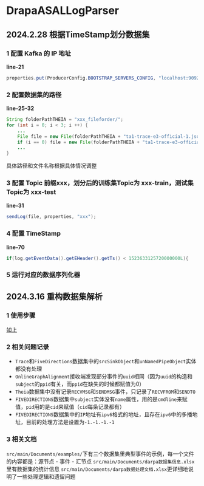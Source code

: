 # DrapaASALLogParser

## 2024.2.28 根据TimeStamp划分数据集

### 1 配置 __Kafka__ 的 __IP__ 地址 
**line-21**
```java
properties.put(ProducerConfig.BOOTSTRAP_SERVERS_CONFIG, "localhost:9092");
```
### 2 配置数据集的路径
**line-25-32**
```java
String folderPathTHEIA = "xxx_fileforder/";
for (int i = 0; i < 3; i ++) {
    ...
    File file = new File(folderPathTHEIA + "ta1-trace-e3-official-1.json." + i);
    if (i == 0) file = new File(folderPathTHEIA + "ta1-trace-e3-official-1.json");
    ...
}
```
具体路径和文件名称根据具体情况调整

### 3 配置 **Topic** 前缀xxx，划分后的训练集Topic为 xxx-train，测试集Topic为 xxx-test
**line-31**
```java
sendLog(file, properties, "xxx");
```

### 4 配置 **TimeStamp**
**line-70**
```java
if(log.getEventData().getEHeader().getTs() < 1523633125720000000L){
```

### 5 运行对应的数据序列化器

## 2024.3.16 重构数据集解析

### 1 使用步骤

[如上](#1-配置-__kafka__-的-__ip__-地址-)
### 2 相关问题记录

- `Trace`和`FiveDirections`数据集中的`srcSinkObject`和`unNamedPipeObject`实体都没有处理
- `OnlineGraphAlignment`接收端发现部分事件的`uuid`相同（因为`uuid`的构造和`subject`的`ppid`有关，而`ppid`在缺失的时候都赋值为0）
- `Theia`数据集中没有记录`RECVMSG`和`SENDMSG`事件，只记录了`RECVFROM`和`SENDTO`
- `FIVEDIRECTIONS`数据集中`subject`实体没有`name`属性，用的是`cmdline`来赋值，`pid`用的是`cid`来赋值（`cid`每条记录都有）
- `FIVEDIRECTIONS`数据集中的`IP`地址有`ipv6`格式的地址，且存在`ipv6`中的多播地址，目前的处理方法是设置为`-1.-1.-1.-1`

### 3 相关文档

`src/main/Documents/examples/`下有三个数据集里典型事件的示例，每一个文件的内容都是：源节点 - 事件 - 汇节点
`src/main/Documents/darpa数据集信息.xlsx`里有数据集的统计信息
`src/main/Documents/darpa数据处理文档.xlsx`更详细地说明了一些处理逻辑和遗留问题